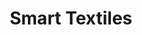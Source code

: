 ---
title: "Smart Textiles"
url: /tirurangadi/smart-textiles-parappanangadi-areacode-road/
shop: Kleidung
---